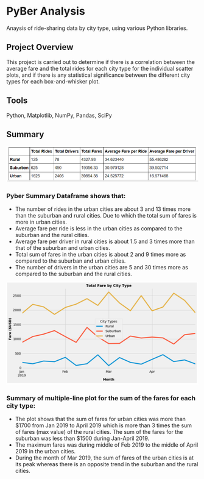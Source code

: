 # PyBer Analysis
Anaysis of ride-sharing data by city type, using various Python libraries. 

## Project Overview
This project is carried out to determine if there is a correlation between the average fare and the total rides for each city type for the individual scatter plots, and if there is any statistical significance between the different city types for each box-and-whisker plot.

## Tools
Python, Matplotlib, NumPy, Pandas, SciPy

## Summary


![alt text](images/summary_dataframe.png)


### Pyber Summary Dataframe shows that:
- The number of rides in the urban cities are about 3 and 13 times more than the suburban and rural cities. Due to which the total 
sum of fares  is more in urban cities.
- Average fare per ride is less in the urban cities as compared to the  suburban and the rural cities.
- Average fare per driver in rural cities is about 1.5 and 3 times more than that of the suburban and urban cities.
- Total sum of fares in the urban cities is about 2 and 9 times  more as compared to the suburban and urban cities.
- The number of drivers in the urban cities are 5 and 30 times more as compared to the suburban and the rural cities.


![alt text](images/multiline_plot.png)


### Summary of multiple-line plot for the sum of the fares for each city type:
- The plot shows that the sum of fares for urban cities was more than $1700 from Jan 2019 to April 2019 which is more than 
3 times the sum of fares (max value) of the rural cities. The sum of the fares for the suburban was less than $1500 during Jan-April 2019. 
- The maximum fares was during middle of Feb 2019  to the middle of April 2019 in the urban cities.
- During the month of Mar 2019, the sum of fares of the urban cities is at its peak whereas there is an opposite trend in the 
	 suburban and the rural cities.